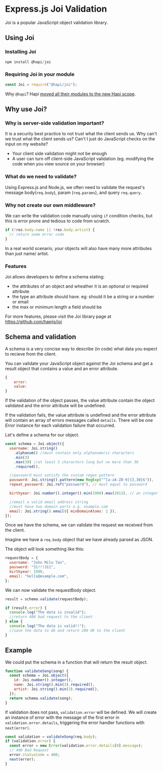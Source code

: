 # Express.js Joi Validation

Joi is a popular JavaScript object validation library.

## Using Joi

### Installing Joi

```js
npm install @hapi/joi
```

### Requiring Joi in your module

```js
const Joi = require("@hapi/joi");
```

Why `@hapi`? Hapi [moved all their modules to the new Hapi scope](https://twitter.com/hapijs/status/1120237246425133057).

## Why use Joi?

### Why is server-side validation important?

It is a security best practice to not trust what the client sends us. Why can't we trust what the client sends us? Can't I just do JavaScript checks on the input on my website?

- Your client side validation might not be enough
- A user can turn off client-side JavaScript validation (eg. modifying the code when you view source on your browser)

### What do we need to validate?

Using Express.js and Node.js, we often need to validate the request's message body(`req.body`), param (`req.params`), and query `req.query`.

### Why not create our own middleware?

We can write the validation code manually using `if` condition checks, but this is error prone and tedious to code from scratch.

```js
if (!res.body.name || !res.body.artist) {
  // return some error code
}
```

In a real world scenario, your objects will also have many more attributes than just name/ artist.

### Features

Joi allows developers to define a schema stating:

- the attributes of an object and wheather it is an optional or required attribute
- the type an attribute should have. eg: should it be a string or a number or email
- the max or minimum length a field should be

For more features, please visit the Joi library page at https://github.com/hapijs/joi

## Schema and validation

A schema is a very concise way to describe (in code) what data you expect to recieve from the client.

You can validate your JavaScript object against the Joi schema and get a result object that contains a value and an error attribute.

```js
{
    error:
    value:
}
```

If the validation of the object passes, the value attribute contain the object validated and the error attribute will be undefined.

If the validation fails, the value attribute is undefined and the error attribute will contain an array of errors messages called `details`. There will be one _Error_ instance for each validation failure that occurred.

Let's define a schema for our object.

```js
const schema = Joi.object({
  username: Joi.string()
    .alphanum() //must contain only alphanumeric characters
    .min(3)
    .max(30) //at least 3 characters long but no more than 30
    .required(),

  //password must satisfy the custom regex pattern
  password: Joi.string().pattern(new RegExp("^[a-zA-Z0-9]{3,30}$")),
  repeat_password: Joi.ref("password"), // must equal to password

  birthyear: Joi.number().integer().min(1900).max(2013), // an integer between 1900 and 2013

  //email a valid email address string
  //must have two domain parts e.g. example.com
  email: Joi.string().email({ minDomainAtoms: 2 }),
});
```

Once we have the schema, we can validate the request we received from the client.

Imagine we have a `req.body` object that we have already parsed as JSON.

The object will look something like this:

```js
requestBody = {
  username: "John Milo Tan",
  password: "31!!!311",
  birthyear: 1990,
  email: "hello@example.com",
};
```

We can now validate the requestBody object.

```js
result = schema.validate(requestBody);

if (result.error) {
  console.log("The data is invalid");
  //return 400 bad request to the client
} else {
  console.log("The data is valid!!");
  //save the data to db and return 200 OK to the client
}
```

## Example

We could put the schema in a function that will return the result object.

```js
function validateSong(song) {
  const schema = Joi.object({
    id: Joi.number().integer(),
    name: Joi.string().min(3).required(),
    artist: Joi.string().min(3).required(),
  });
  return schema.validate(song);
}
```

If validation does not pass, `validation.error` will be defined. We will create an instance of error with the message of the first error in `validation.error.details`, triggering the error handler functions with `next(error)`.

```js
const validation = validateSong(req.body);
if (validation.error) {
  const error = new Error(validation.error.details[0].message);
  // 400 Bad Request
  error.statusCode = 400;
  next(error);
}
```
